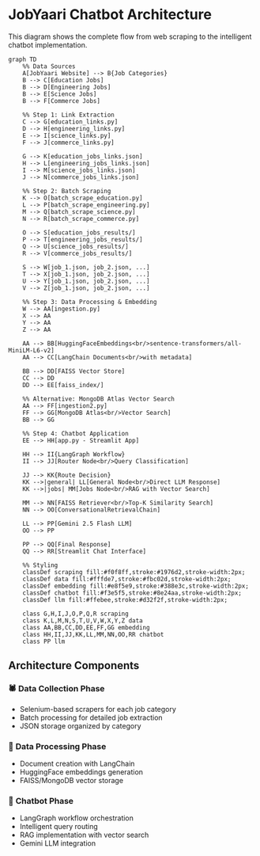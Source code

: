 # JobYaari Chatbot Architecture

This diagram shows the complete flow from web scraping to the intelligent chatbot implementation.

```mermaid
graph TD
    %% Data Sources
    A[JobYaari Website] --> B{Job Categories}
    B --> C[Education Jobs]
    B --> D[Engineering Jobs]  
    B --> E[Science Jobs]
    B --> F[Commerce Jobs]

    %% Step 1: Link Extraction
    C --> G[education_links.py]
    D --> H[engineering_links.py]
    E --> I[science_links.py]
    F --> J[commerce_links.py]

    G --> K[education_jobs_links.json]
    H --> L[engineering_jobs_links.json]
    I --> M[science_jobs_links.json]
    J --> N[commerce_jobs_links.json]

    %% Step 2: Batch Scraping
    K --> O[batch_scrape_education.py]
    L --> P[batch_scrape_engineering.py]
    M --> Q[batch_scrape_science.py]
    N --> R[batch_scrape_commerce.py]

    O --> S[education_jobs_results/]
    P --> T[engineering_jobs_results/]
    Q --> U[science_jobs_results/]
    R --> V[commerce_jobs_results/]

    S --> W[job_1.json, job_2.json, ...]
    T --> X[job_1.json, job_2.json, ...]
    U --> Y[job_1.json, job_2.json, ...]
    V --> Z[job_1.json, job_2.json, ...]

    %% Step 3: Data Processing & Embedding
    W --> AA[ingestion.py]
    X --> AA
    Y --> AA
    Z --> AA

    AA --> BB[HuggingFaceEmbeddings<br/>sentence-transformers/all-MiniLM-L6-v2]
    AA --> CC[LangChain Documents<br/>with metadata]
    
    BB --> DD[FAISS Vector Store]
    CC --> DD
    DD --> EE[faiss_index/]

    %% Alternative: MongoDB Atlas Vector Search
    AA --> FF[ingestion2.py]
    FF --> GG[MongoDB Atlas<br/>Vector Search]
    BB --> GG

    %% Step 4: Chatbot Application
    EE --> HH[app.py - Streamlit App]
    
    HH --> II{LangGraph Workflow}
    II --> JJ[Router Node<br/>Query Classification]
    
    JJ --> KK{Route Decision}
    KK -->|general| LL[General Node<br/>Direct LLM Response]
    KK -->|jobs| MM[Jobs Node<br/>RAG with Vector Search]
    
    MM --> NN[FAISS Retriever<br/>Top-K Similarity Search]
    NN --> OO[ConversationalRetrievalChain]
    
    LL --> PP[Gemini 2.5 Flash LLM]
    OO --> PP
    
    PP --> QQ[Final Response]
    QQ --> RR[Streamlit Chat Interface]

    %% Styling
    classDef scraping fill:#f0f8ff,stroke:#1976d2,stroke-width:2px;
    classDef data fill:#fffde7,stroke:#fbc02d,stroke-width:2px;
    classDef embedding fill:#e8f5e9,stroke:#388e3c,stroke-width:2px;
    classDef chatbot fill:#f3e5f5,stroke:#8e24aa,stroke-width:2px;
    classDef llm fill:#ffebee,stroke:#d32f2f,stroke-width:2px;

    class G,H,I,J,O,P,Q,R scraping
    class K,L,M,N,S,T,U,V,W,X,Y,Z data
    class AA,BB,CC,DD,EE,FF,GG embedding
    class HH,II,JJ,KK,LL,MM,NN,OO,RR chatbot
    class PP llm
```

## Architecture Components

### 🕷️ **Data Collection Phase**
- Selenium-based scrapers for each job category
- Batch processing for detailed job extraction
- JSON storage organized by category

### 🔄 **Data Processing Phase** 
- Document creation with LangChain
- HuggingFace embeddings generation
- FAISS/MongoDB vector storage

### 🤖 **Chatbot Phase**
- LangGraph workflow orchestration
- Intelligent query routing
- RAG implementation with vector search
- Gemini LLM integration